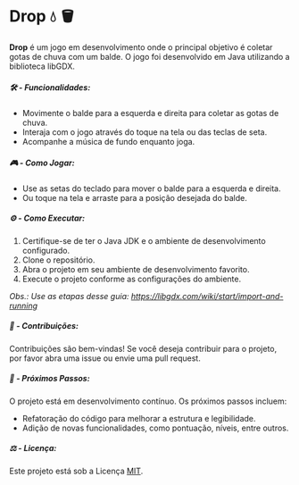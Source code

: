 # Drop 💧 🪣

**Drop** é um jogo em desenvolvimento onde o principal objetivo é coletar gotas de chuva com um balde. O jogo foi desenvolvido em Java utilizando a biblioteca libGDX.

##### 🛠️ - Funcionalidades:
- Movimente o balde para a esquerda e direita para coletar as gotas de chuva.
- Interaja com o jogo através do toque na tela ou das teclas de seta.
- Acompanhe a música de fundo enquanto joga.

##### 🎮 - Como Jogar:
- Use as setas do teclado para mover o balde para a esquerda e direita.
- Ou toque na tela e arraste para a posição desejada do balde.

##### ⚙️ - Como Executar:
1. Certifique-se de ter o Java JDK e o ambiente de desenvolvimento configurado.
2. Clone o repositório.
3. Abra o projeto em seu ambiente de desenvolvimento favorito.
4. Execute o projeto conforme as configurações do ambiente.

*Obs.: Use as etapas desse guia: https://libgdx.com/wiki/start/import-and-running*

##### 🤝 - Contribuições:
Contribuições são bem-vindas! Se você deseja contribuir para o projeto, por favor abra uma issue ou envie uma pull request.

##### 🤔 - Próximos Passos:
O projeto está em desenvolvimento contínuo. Os próximos passos incluem:
- Refatoração do código para melhorar a estrutura e legibilidade.
- Adição de novas funcionalidades, como pontuação, níveis, entre outros.

##### ⚖️ - Licença:
Este projeto está sob a Licença [MIT](LICENSE).

